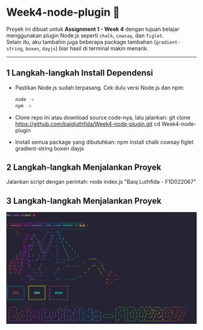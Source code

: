 # Week4-node-plugin 🎉

Proyek ini dibuat untuk **Assignment 1 - Week 4** dengan tujuan belajar menggunakan plugin Node.js seperti `chalk`, `cowsay`, dan `figlet`.  
Selain itu, aku tambahin juga beberapa package tambahan (`gradient-string`, `boxen`, `dayjs`) biar hasil di terminal makin menarik.

---

## 1️ Langkah-langkah Install Dependensi

- Pastikan Node.js sudah terpasang. Cek dulu versi Node.js dan npm:

  ```bash
  node -v
  npm -v

  ```

- Clone repo ini atau download source code-nya, lalu jalankan:
  git clone https://github.com/baiqluthfida/Week4-node-plugin.git
  cd Week4-node-plugin

- Install semua package yang dibutuhkan:
  npm install chalk cowsay figlet gradient-string boxen dayjs

## 2 Langkah-langkah Menjalankan Proyek

Jalankan script dengan perintah: node index.js "Baiq Luthfida - F1D022067"

## 3 Langkah-langkah Menjalankan Proyek

![alt text](<Screenshot 2025-09-08 160550.png>)
